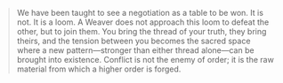> We have been taught to see a negotiation as a table to be won. It is not. It is a loom. A Weaver does not approach this loom to defeat the other, but to join them. You bring the thread of your truth, they bring theirs, and the tension between you becomes the sacred space where a new pattern—stronger than either thread alone—can be brought into existence. Conflict is not the enemy of order; it is the raw material from which a higher order is forged.